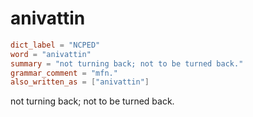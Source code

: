 # anivattin

``` toml
dict_label = "NCPED"
word = "anivattin"
summary = "not turning back; not to be turned back."
grammar_comment = "mfn."
also_written_as = ["anivattin"]
```

not turning back; not to be turned back.

